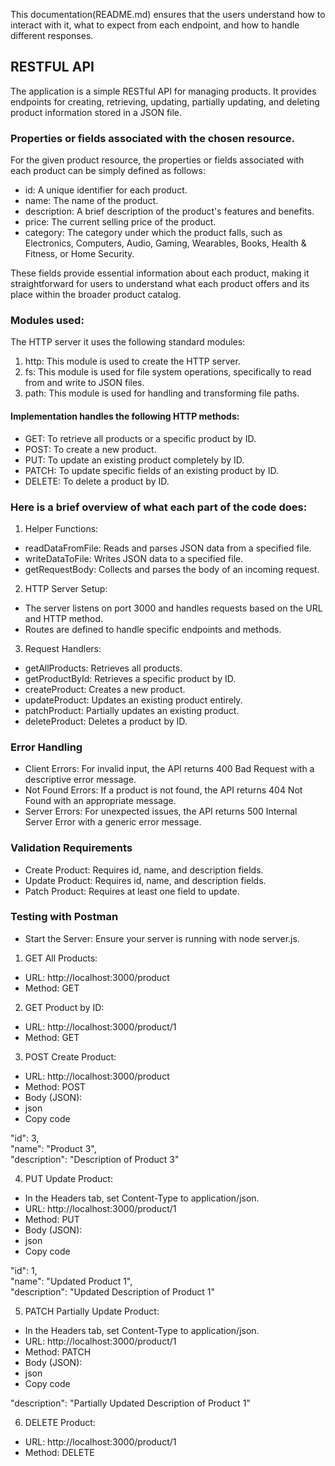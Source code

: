 This documentation(README.md) ensures that the users understand how to interact with it, what to expect from each endpoint, and how to handle different responses. 

## RESTFUL API
The application is a simple RESTful API for managing products. 
It provides endpoints for creating, retrieving, updating, partially updating, 
and deleting product information stored in a JSON file.

### Properties or fields associated with the chosen resource.
For the given product resource, the properties or fields associated with each product can be simply defined as follows:
* id: A unique identifier for each product.
* name: The name of the product.
* description: A brief description of the product's features and benefits.
* price: The current selling price of the product.
* category: The category under which the product falls, such as Electronics, Computers, Audio, Gaming, Wearables, Books, Health & Fitness, or Home Security.

These fields provide essential information about each product, making it straightforward for users to understand what each product offers and its place within the broader product catalog.

### Modules used:
The HTTP server it uses the following standard modules:
1. http: This module is used to create the HTTP server.
2. fs: This module is used for file system operations, specifically to read from and write to JSON files.
3. path: This module is used for handling and transforming file paths.

#### Implementation handles the following HTTP methods:

* GET: To retrieve all products or a specific product by ID.
* POST: To create a new product.
* PUT: To update an existing product completely by ID.
* PATCH: To update specific fields of an existing product by ID.
* DELETE: To delete a product by ID.

### Here is a brief overview of what each part of the code does:
1. Helper Functions:
* readDataFromFile: Reads and parses JSON data from a specified file.
* writeDataToFile: Writes JSON data to a specified file.
* getRequestBody: Collects and parses the body of an incoming request.
2. HTTP Server Setup:
* The server listens on port 3000 and handles requests based on the URL and HTTP method.
* Routes are defined to handle specific endpoints and methods.
3. Request Handlers:
* getAllProducts: Retrieves all products.
* getProductById: Retrieves a specific product by ID.
* createProduct: Creates a new product.
* updateProduct: Updates an existing product entirely.
* patchProduct: Partially updates an existing product.
* deleteProduct: Deletes a product by ID.

### Error Handling
* Client Errors: For invalid input, the API returns 400 Bad Request with a descriptive error message.
* Not Found Errors: If a product is not found, the API returns 404 Not Found with an appropriate message.
* Server Errors: For unexpected issues, the API returns 500 Internal Server Error with a generic error message.

### Validation Requirements
* Create Product: Requires id, name, and description fields.
* Update Product: Requires id, name, and description fields.
* Patch Product: Requires at least one field to update.

### Testing with Postman
* Start the Server: Ensure your server is running with node server.js.

1. GET All Products:
* URL: http://localhost:3000/product
* Method: GET
2. GET Product by ID:
* URL: http://localhost:3000/product/1
* Method: GET
3. POST Create Product:
* URL: http://localhost:3000/product
* Method: POST
* Body (JSON):
* json
* Copy code

 "id": 3,<br>
 "name": "Product 3",<br>
 "description": "Description of Product 3"

4. PUT Update Product:
* In the Headers tab, set Content-Type to application/json.
* URL: http://localhost:3000/product/1
* Method: PUT
* Body (JSON):
* json
* Copy code

 "id": 1,<br>
 "name": "Updated Product 1",<br>
 "description": "Updated Description of Product 1"

5. PATCH Partially Update Product:
* In the Headers tab, set Content-Type to application/json.
* URL: http://localhost:3000/product/1
* Method: PATCH
* Body (JSON):
* json
* Copy code

"description": "Partially Updated Description of Product 1"

6. DELETE Product:
* URL: http://localhost:3000/product/1
* Method: DELETE
